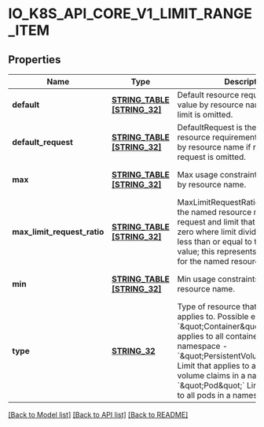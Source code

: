 # IO_K8S_API_CORE_V1_LIMIT_RANGE_ITEM

## Properties
Name | Type | Description | Notes
------------ | ------------- | ------------- | -------------
**default** | [**STRING_TABLE [STRING_32]**](STRING_32.md) | Default resource requirement limit value by resource name if resource limit is omitted. | [optional] [default to null]
**default_request** | [**STRING_TABLE [STRING_32]**](STRING_32.md) | DefaultRequest is the default resource requirement request value by resource name if resource request is omitted. | [optional] [default to null]
**max** | [**STRING_TABLE [STRING_32]**](STRING_32.md) | Max usage constraints on this kind by resource name. | [optional] [default to null]
**max_limit_request_ratio** | [**STRING_TABLE [STRING_32]**](STRING_32.md) | MaxLimitRequestRatio if specified, the named resource must have a request and limit that are both non-zero where limit divided by request is less than or equal to the enumerated value; this represents the max burst for the named resource. | [optional] [default to null]
**min** | [**STRING_TABLE [STRING_32]**](STRING_32.md) | Min usage constraints on this kind by resource name. | [optional] [default to null]
**type** | [**STRING_32**](STRING_32.md) | Type of resource that this limit applies to.  Possible enum values:  - &#x60;\&quot;Container\&quot;&#x60; Limit that applies to all containers in a namespace  - &#x60;\&quot;PersistentVolumeClaim\&quot;&#x60; Limit that applies to all persistent volume claims in a namespace  - &#x60;\&quot;Pod\&quot;&#x60; Limit that applies to all pods in a namespace | [default to null]

[[Back to Model list]](../README.md#documentation-for-models) [[Back to API list]](../README.md#documentation-for-api-endpoints) [[Back to README]](../README.md)


